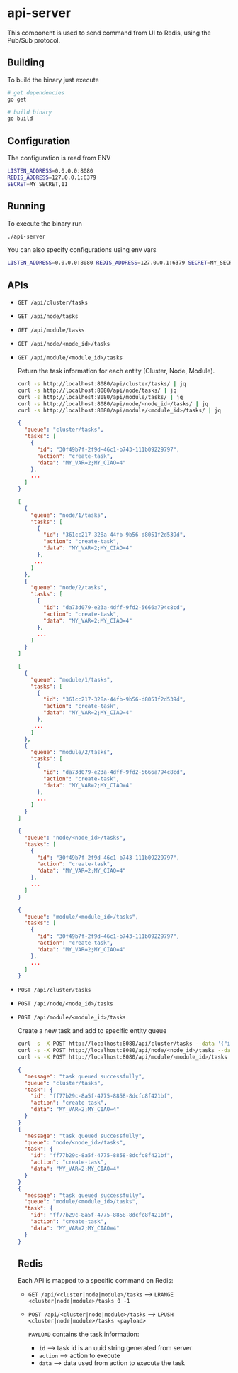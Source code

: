 # api-server
This component is used to send command from UI to Redis, using the Pub/Sub protocol.

## Building
To build the binary just execute
```bash
# get dependencies
go get

# build binary
go build
```

## Configuration
The configuration is read from ENV
```bash
LISTEN_ADDRESS=0.0.0.0:8080
REDIS_ADDRESS=127.0.0.1:6379
SECRET=MY_SECRET,11
```

## Running
To execute the binary run
```bash
./api-server
```

You can also specify configurations using env vars
```bash
LISTEN_ADDRESS=0.0.0.0:8080 REDIS_ADDRESS=127.0.0.1:6379 SECRET=MY_SECRET,11./api-server
```

## APIs
- `GET /api/cluster/tasks`
- `GET /api/node/tasks`
- `GET /api/module/tasks`
- `GET /api/node/<node_id>/tasks`
- `GET /api/module/<module_id>/tasks`

  Return the task information for each entity (Cluster, Node, Module).

  ```bash
  curl -s http://localhost:8080/api/cluster/tasks/ | jq
  curl -s http://localhost:8080/api/node/tasks/ | jq
  curl -s http://localhost:8080/api/module/tasks/ | jq
  curl -s http://localhost:8080/api/node/<node_id>/tasks/ | jq
  curl -s http://localhost:8080/api/module/<module_id>/tasks/ | jq
  ```

  ```json
  {
    "queue": "cluster/tasks",
    "tasks": [
      {
        "id": "30f49b7f-2f9d-46c1-b743-111b09229797",
        "action": "create-task",
        "data": "MY_VAR=2;MY_CIAO=4"
      },
      ...
    ]
  }
  ```
  ```json
  [
    {
      "queue": "node/1/tasks",
      "tasks": [
        {
          "id": "361cc217-328a-44fb-9b56-d8051f2d539d",
          "action": "create-task",
          "data": "MY_VAR=2;MY_CIAO=4"
        },
       ...
      ]
    },
    {
      "queue": "node/2/tasks",
      "tasks": [
        {
          "id": "da73d079-e23a-4dff-9fd2-5666a794c8cd",
          "action": "create-task",
          "data": "MY_VAR=2;MY_CIAO=4"
        },
        ...
      ]
    }
  ]
  ```
  ```json
  [
    {
      "queue": "module/1/tasks",
      "tasks": [
        {
          "id": "361cc217-328a-44fb-9b56-d8051f2d539d",
          "action": "create-task",
          "data": "MY_VAR=2;MY_CIAO=4"
        },
       ...
      ]
    },
    {
      "queue": "module/2/tasks",
      "tasks": [
        {
          "id": "da73d079-e23a-4dff-9fd2-5666a794c8cd",
          "action": "create-task",
          "data": "MY_VAR=2;MY_CIAO=4"
        },
        ...
      ]
    }
  ]
  ```
  ```json
  {
    "queue": "node/<node_id>/tasks",
    "tasks": [
      {
        "id": "30f49b7f-2f9d-46c1-b743-111b09229797",
        "action": "create-task",
        "data": "MY_VAR=2;MY_CIAO=4"
      },
      ...
    ]
  }
  ```
  ```json
  {
    "queue": "module/<module_id>/tasks",
    "tasks": [
      {
        "id": "30f49b7f-2f9d-46c1-b743-111b09229797",
        "action": "create-task",
        "data": "MY_VAR=2;MY_CIAO=4"
      },
      ...
    ]
  }

  ```

- `POST /api/cluster/tasks`
- `POST /api/node/<node_id>/tasks`
- `POST /api/module/<module_id>/tasks`

  Create a new task and add to specific entity queue

  ```bash
  curl -s -X POST http://localhost:8080/api/cluster/tasks --data '{"id": "", "action": "create-task", "data": "MY_VAR=2;MY_CIAO=4"}' | jq
  curl -s -X POST http://localhost:8080/api/node/<node_id>/tasks --data '{"id": "", "action": "create-task", "data": "MY_VAR=2;MY_CIAO=4"}' | jq
  curl -s -X POST http://localhost:8080/api/module/<module_id>/tasks --data '{"id": "", "action": "create-task", "data": "MY_VAR=2;MY_CIAO=4"}' | jq
  ```

  ```json
  {
    "message": "task queued successfully",
    "queue": "cluster/tasks",
    "task": {
      "id": "ff77b29c-8a5f-4775-8858-8dcfc8f421bf",
      "action": "create-task",
      "data": "MY_VAR=2;MY_CIAO=4"
    }
  }
  {
    "message": "task queued successfully",
    "queue": "node/<node_id>/tasks",
    "task": {
      "id": "ff77b29c-8a5f-4775-8858-8dcfc8f421bf",
      "action": "create-task",
      "data": "MY_VAR=2;MY_CIAO=4"
    }
  }
  {
    "message": "task queued successfully",
    "queue": "module/<module_id>/tasks",
    "task": {
      "id": "ff77b29c-8a5f-4775-8858-8dcfc8f421bf",
      "action": "create-task",
      "data": "MY_VAR=2;MY_CIAO=4"
    }
  }
  ```

  ## Redis
  Each API is mapped to a specific command on Redis:
  - `GET /api/<cluster|node|module>/tasks` ⟶ `LRANGE <cluster|node|module>/tasks 0 -1`

  - `POST /api/<cluster|node|module>/tasks` ⟶ `LPUSH <cluster|node|module>/tasks <payload>`

    `PAYLOAD` contains the task information:
    - `id` ⟶ task id is an uuid string generated from server
    - `action` ⟶ action to execute
    - `data` ⟶ data used from action to execute the task
